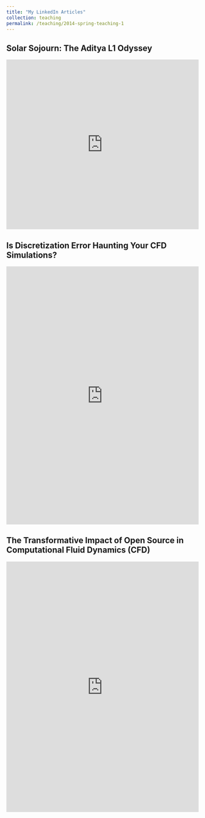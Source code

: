 ```yaml
---
title: "My LinkedIn Articles"
collection: teaching
permalink: /teaching/2014-spring-teaching-1
---
```


## Solar Sojourn: The Aditya L1 Odyssey

<iframe src="https://www.linkedin.com/embed/feed/update/urn:li:ugcPost:7104422202749423616" height="444" width="504" frameborder="0" allowfullscreen="" title="Embedded post"></iframe>

## Is Discretization Error Haunting Your CFD Simulations?

<iframe src="https://www.linkedin.com/embed/feed/update/urn:li:ugcPost:7117127669732757504" height="675" width="504" frameborder="0" allowfullscreen="" title="Embedded post"></iframe>

## The Transformative Impact of Open Source in Computational Fluid Dynamics (CFD)

<iframe src="https://www.linkedin.com/embed/feed/update/urn:li:ugcPost:7125034915418570753" height="655" width="504" frameborder="0" allowfullscreen="" title="Embedded post"></iframe>
